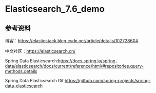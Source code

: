 # Elasticsearch_7.6_demo

## 参考资料
博客：https://elasticstack.blog.csdn.net/article/details/102728604

中文社区：https://elasticsearch.cn/

Spring Data Elasticsearch:https://docs.spring.io/spring-data/elasticsearch/docs/current/reference/html/#repositories.query-methods.details

Spring Data Elasticsearch Git:https://github.com/spring-projects/spring-data-elasticsearch
